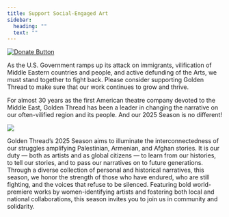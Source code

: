 ```yaml
---
title: Support Social-Engaged Art
sidebar:
  heading: ""
  text: ""
---
```

[![Donate Button](/img/archive/2015/03/Donate-Button-400.jpg)](https://goldenthread.secure.force.com/donate/?dfId=a0n3Z00000tn4RsQAI)

A﻿s the U.S. Government ramps up its attack on immigrants, vilification of Middle Eastern countries and people, and a﻿ctive defunding of the Arts, we must stand together to fight back. Please consider supporting Golden Thread to make sure that our work continues to grow and thrive.

F﻿or almost 30 years as the first American theatre company devoted to the Middle East, Golden Thread has been a leader in changing the narrative on our o﻿ften-vilified region and its people. And our 2025 Season is no different!

![](https://ucarecdn.com/317a08e0-de59-494a-84b9-b023ddd14b2f/)

Golden Thread’s 2025 Season aims to illuminate the interconnectedness of our struggles amplifying Palestinian, Armenian, and Afghan stories. It is our duty — both as artists and as global citizens — to learn from our histories, to tell our stories, and to pass our narratives on to future generations. Through a diverse collection of personal and historical narratives, this season, we honor the strength of those who have endured, who are still fighting, and the voices that refuse to be silenced. Featuring bold world-premiere works by women-identifying artists and fostering both local and national collaborations, this season invites you to join us in community and solidarity.